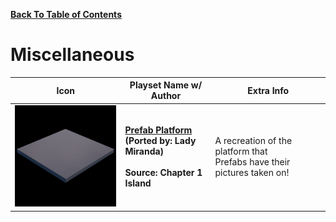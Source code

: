 
**[Back To Table of Contents](/Table%20of%20Contents.md)**
# Miscellaneous

| Icon | Playset Name w/ Author | Extra Info |
|-----------------------------------------|-----------------|-----------------|
| <img src=".assets/Platform.png" width="256"/> | **[Prefab Platform](https://mega.nz/file/3gAjALqJ#vapTVsFSnV9AkHiYp60JK_ttBSEGJmBuMvSpyUxzya0)**<br>**(Ported by: Lady Miranda)**<br><br>**Source: Chapter 1 Island** | A recreation of the platform that<br>Prefabs have their pictures taken on!|
